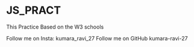# JS_PRACT

This Practice Based on the W3 schools

Follow me on Insta: kumara_ravi_27
Follow me on GitHub kumara-ravi-27
